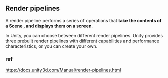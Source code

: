 ## Render pipelines
A render pipeline performs a series of operations that **take the contents of a Scene
, and displays them on a screen**.

In Unity, you can choose between different render pipelines. Unity provides three prebuilt render pipelines with different capabilities and performance characteristics, or you can create your own.

### ref
https://docs.unity3d.com/Manual/render-pipelines.html
